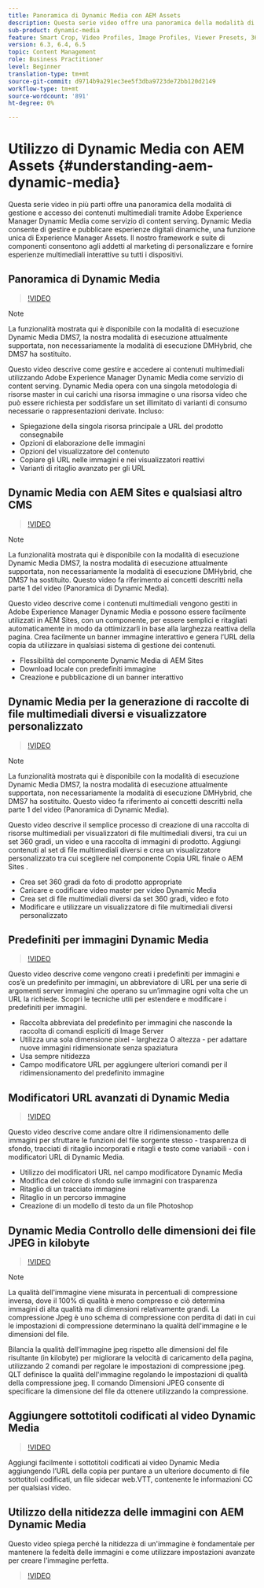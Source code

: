```yaml
---
title: Panoramica di Dynamic Media con AEM Assets
description: Questa serie video offre una panoramica della modalità di gestione e accesso dei contenuti multimediali tramite Adobe Experience Manager Dynamic Media come servizio di content serving. Dynamic Media consente di gestire e pubblicare esperienze digitali dinamiche, una funzione unica di Experience Manager Assets. Il nostro framework e suite di componenti consentono agli addetti al marketing di personalizzare e fornire esperienze multimediali interattive su tutti i dispositivi.
sub-product: dynamic-media
feature: Smart Crop, Video Profiles, Image Profiles, Viewer Presets, 360 VR Video, Image Sets, Spin Sets
version: 6.3, 6.4, 6.5
topic: Content Management
role: Business Practitioner
level: Beginner
translation-type: tm+mt
source-git-commit: d9714b9a291ec3ee5f3dba9723de72bb120d2149
workflow-type: tm+mt
source-wordcount: '891'
ht-degree: 0%

---
```



# Utilizzo di Dynamic Media con AEM Assets {#understanding-aem-dynamic-media}

Questa serie video in più parti offre una panoramica della modalità di gestione e accesso dei contenuti multimediali tramite Adobe Experience Manager Dynamic Media come servizio di content serving. Dynamic Media consente di gestire e pubblicare esperienze digitali dinamiche, una funzione unica di Experience Manager Assets. Il nostro framework e suite di componenti consentono agli addetti al marketing di personalizzare e fornire esperienze multimediali interattive su tutti i dispositivi.

## Panoramica di Dynamic Media

>[!VIDEO](https://video.tv.adobe.com/v/27144/?quality=9&learn=on)

>[!NOTE]
>
>La funzionalità mostrata qui è disponibile con la modalità di esecuzione Dynamic Media DMS7, la nostra modalità di esecuzione attualmente supportata, non necessariamente la modalità di esecuzione DMHybrid, che DMS7 ha sostituito.

Questo video descrive come gestire e accedere ai contenuti multimediali utilizzando Adobe Experience Manager Dynamic Media come servizio di content serving. Dynamic Media opera con una singola metodologia di risorse master in cui carichi una risorsa immagine o una risorsa video che può essere richiesta per soddisfare un set illimitato di varianti di consumo necessarie o rappresentazioni derivate. Incluso:

* Spiegazione della singola risorsa principale a URL del prodotto consegnabile
* Opzioni di elaborazione delle immagini
* Opzioni del visualizzatore del contenuto
* Copiare gli URL nelle immagini e nei visualizzatori reattivi
* Varianti di ritaglio avanzato per gli URL

## Dynamic Media con AEM Sites e qualsiasi altro CMS

>[!VIDEO](https://video.tv.adobe.com/v/27145/?quality=9&learn=on)

>[!NOTE]
>
>La funzionalità mostrata qui è disponibile con la modalità di esecuzione Dynamic Media DMS7, la nostra modalità di esecuzione attualmente supportata, non necessariamente la modalità di esecuzione DMHybrid, che DMS7 ha sostituito. Questo video fa riferimento ai concetti descritti nella parte 1 del video (Panoramica di Dynamic Media).

Questo video descrive come i contenuti multimediali vengono gestiti in Adobe Experience Manager Dynamic Media e possono essere facilmente utilizzati in AEM Sites, con un componente, per essere semplici e ritagliati automaticamente in modo da ottimizzarli in base alla larghezza reattiva della pagina. Crea facilmente un banner immagine interattivo e genera l’URL della copia da utilizzare in qualsiasi sistema di gestione dei contenuti.

* Flessibilità del componente Dynamic Media di AEM Sites
* Download locale con predefiniti immagine
* Creazione e pubblicazione di un banner interattivo

## Dynamic Media per la generazione di raccolte di file multimediali diversi e visualizzatore personalizzato

>[!VIDEO](https://video.tv.adobe.com/v/27146/?quality=9&learn=on)

>[!NOTE]
>
>La funzionalità mostrata qui è disponibile con la modalità di esecuzione Dynamic Media DMS7, la nostra modalità di esecuzione attualmente supportata, non necessariamente la modalità di esecuzione DMHybrid, che DMS7 ha sostituito. Questo video fa riferimento ai concetti descritti nella parte 1 del video (Panoramica di Dynamic Media).

Questo video descrive il semplice processo di creazione di una raccolta di risorse multimediali per visualizzatori di file multimediali diversi, tra cui un set 360 gradi, un video e una raccolta di immagini di prodotto. Aggiungi contenuti al set di file multimediali diversi e crea un visualizzatore personalizzato tra cui scegliere nel componente Copia URL finale o AEM Sites .

* Crea set 360 gradi da foto di prodotto appropriate
* Caricare e codificare video master per video Dynamic Media
* Crea set di file multimediali diversi da set 360 gradi, video e foto
* Modificare e utilizzare un visualizzatore di file multimediali diversi personalizzato

## Predefiniti per immagini Dynamic Media

>[!VIDEO](https://video.tv.adobe.com/v/27320/?quality=9&learn=on)

Questo video descrive come vengono creati i predefiniti per immagini e cos’è un predefinito per immagini, un abbreviatore di URL per una serie di argomenti server immagini che operano su un’immagine ogni volta che un URL la richiede. Scopri le tecniche utili per estendere e modificare i predefiniti per immagini.

* Raccolta abbreviata del predefinito per immagini che nasconde la raccolta di comandi espliciti di Image Server
* Utilizza una sola dimensione pixel - larghezza O altezza - per adattare nuove immagini ridimensionate senza spaziatura
* Usa sempre nitidezza
* Campo modificatore URL per aggiungere ulteriori comandi per il ridimensionamento del predefinito immagine

## Modificatori URL avanzati di Dynamic Media

>[!VIDEO](https://video.tv.adobe.com/v/27319/?quality=9&learn=on)

Questo video descrive come andare oltre il ridimensionamento delle immagini per sfruttare le funzioni del file sorgente stesso - trasparenza di sfondo, tracciati di ritaglio incorporati e ritagli e testo come variabili - con i modificatori URL di Dynamic Media.

* Utilizzo dei modificatori URL nel campo modificatore Dynamic Media
* Modifica del colore di sfondo sulle immagini con trasparenza
* Ritaglio di un tracciato immagine
* Ritaglio in un percorso immagine
* Creazione di un modello di testo da un file Photoshop

## Dynamic Media Controllo delle dimensioni dei file JPEG in kilobyte

>[!VIDEO](https://video.tv.adobe.com/v/27404/?quality=9&learn=on)


>[!NOTE]
>
>La qualità dell&#39;immagine viene misurata in percentuali di compressione inversa, dove il 100% di qualità è meno compresso e ciò determina immagini di alta qualità ma di dimensioni relativamente grandi. La compressione Jpeg è uno schema di compressione con perdita di dati in cui le impostazioni di compressione determinano la qualità dell&#39;immagine e le dimensioni del file.

Bilancia la qualità dell&#39;immagine jpeg rispetto alle dimensioni del file risultante (in kilobyte) per migliorare la velocità di caricamento della pagina, utilizzando 2 comandi per regolare le impostazioni di compressione jpeg. QLT definisce la qualità dell&#39;immagine regolando le impostazioni di qualità della compressione jpeg. Il comando Dimensioni JPEG consente di specificare la dimensione del file da ottenere utilizzando la compressione.

## Aggiungere sottotitoli codificati al video Dynamic Media

>[!VIDEO](https://video.tv.adobe.com/v/28074/?quality=9&learn=on)

Aggiungi facilmente i sottotitoli codificati ai video Dynamic Media aggiungendo l’URL della copia per puntare a un ulteriore documento di file sottotitoli codificati, un file sidecar web.VTT, contenente le informazioni CC per qualsiasi video.

## Utilizzo della nitidezza delle immagini con AEM Dynamic Media

Questo video spiega perché la nitidezza di un&#39;immagine è fondamentale per mantenere la fedeltà delle immagini e come utilizzare impostazioni avanzate per creare l&#39;immagine perfetta.

>[!VIDEO](https://demos-pub.assetsadobe.com/etc/dam/viewers/s7viewers/html5/VideoViewer.html?asset=%2Fcontent%2Fdam%2Fdm-public-facing-upgrade-portal-video%2F04_DynamicImagery_AdvancedSettings_071917_BH.mp4&amp;config=/etc/dam/presets/viewer/Video_social&amp;serverUrl=https%3A%2F%2Fadobedemo62-h.assetsadobe.com%2Fis%2Fimage%2F&amp;contenturl=%2F&amp;config2=/etc/dam/presets/analytics&amp;videoserverurl=https://gateway-na.assetsadobe.com/DMGateway/public/demoCo&amp;posterimage=/content/dam/dm-public-facing-upgrade-portal-video/04_DynamicImagery_AdvancedSettings_071917_BH.mp4)
